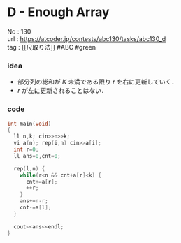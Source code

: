 # D - Enough Array

No	: 130  
url	: https://atcoder.jp/contests/abc130/tasks/abc130_d  
tag	: [[尺取り法]]  #ABC #green

### idea
- 部分列の総和が $K$ 未満である限り $r$ を右に更新していく．
- $r$ が左に更新されることはない．

### code
```cpp
int	main(void)
{
  ll n,k; cin>>n>>k;
  vi a(n); rep(i,n) cin>>a[i];
  int r=0;
  ll ans=0,cnt=0;

  rep(l,n) {
    while(r<n && cnt+a[r]<k) {
      cnt+=a[r];
      ++r;
    }
    ans+=n-r;
    cnt-=a[l];
  }

  cout<<ans<<endl;
}
```